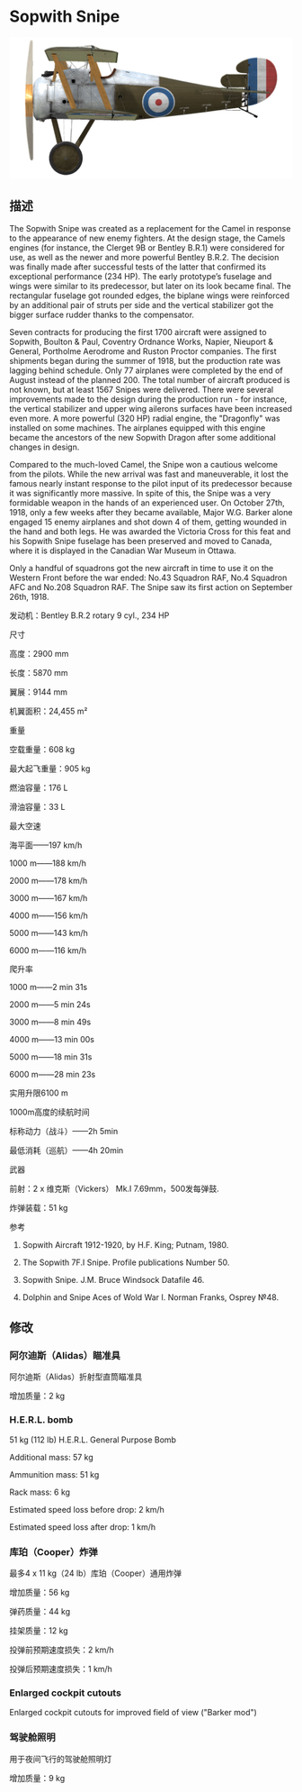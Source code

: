 # Sopwith Snipe
  

  
![sopsnipe](../images/sopsnipe.png)
  

  
## 描述
  

  
The Sopwith Snipe was created as a replacement for the Camel in response to the appearance of new enemy fighters. At the design stage, the Camels engines (for instance, the Clerget 9B or Bentley B.R.1) were considered for use, as well as the newer and more powerful Bentley B.R.2. The decision was finally made after successful tests of the latter that confirmed its exceptional performance (234 HP). The early prototype’s fuselage and wings were similar to its predecessor, but later on its look became final. The rectangular fuselage got rounded edges, the biplane wings were reinforced by an additional pair of struts per side and the vertical stabilizer got the bigger surface rudder thanks to the compensator.
  

  
Seven contracts for producing the first 1700 aircraft were assigned to Sopwith, Boulton & Paul, Coventry Ordnance Works, Napier, Nieuport & General, Portholme Aerodrome and Ruston Proctor companies. The first shipments began during the summer of 1918, but the production rate was lagging behind schedule. Only 77 airplanes were completed by the end of August instead of the planned 200. The total number of aircraft produced is not known, but at least 1567 Snipes were delivered. There were several improvements made to the design during the production run - for instance, the vertical stabilizer and upper wing ailerons surfaces have been increased even more. A more powerful (320 HP) radial engine, the "Dragonfly" was installed on some machines. The airplanes equipped with this engine became the ancestors of the new Sopwith Dragon after some additional changes in design.
  

  
Compared to the much-loved Camel, the Snipe won a cautious welcome from the pilots. While the new arrival was fast and maneuverable, it lost the famous nearly instant response to the pilot input of its predecessor because it was significantly more massive. In spite of this, the Snipe was a very formidable weapon in the hands of an experienced user. On October 27th, 1918, only a few weeks after they became available, Major W.G. Barker alone engaged 15 enemy airplanes and shot down 4 of them, getting wounded in the hand and both legs. He was awarded the Victoria Cross for this feat and his Sopwith Snipe fuselage has been preserved and moved to Canada, where it is displayed in the Canadian War Museum in Ottawa.
  

  
Only a handful of squadrons got the new aircraft in time to use it on the Western Front before the war ended: No.43 Squadron RAF, No.4 Squadron AFC and No.208 Squadron RAF. The Snipe saw its first action on September 26th, 1918.
  

  

  
发动机：Bentley B.R.2 rotary 9 cyl., 234 HP
  

  
尺寸
  
高度：2900 mm
  
长度：5870 mm
  
翼展：9144 mm
  
机翼面积：24,455 m²
  

  
重量
  
空载重量：608 kg
  
最大起飞重量：905 kg
  
燃油容量：176 L
  
滑油容量：33 L
  

  
最大空速
  
海平面——197 km/h
  
1000 m——188 km/h
  
2000 m——178 km/h
  
3000 m——167 km/h
  
4000 m——156 km/h
  
5000 m——143 km/h
  
6000 m——116 km/h
  

  
爬升率
  
1000 m——2 min 31s
  
2000 m——5 min 24s
  
3000 m——8 min 49s
  
4000 m——13 min 00s
  
5000 m——18 min 31s
  
6000 m——28 min 23s
  

  
实用升限6100 m
  

  
1000m高度的续航时间
  
标称动力（战斗）——2h 5min
  
最低消耗（巡航）——4h 20min
  

  
武器
  
前射：2 х 维克斯（Vickers） Mk.I 7.69mm，500发每弹鼓.
  
炸弹装载：51 kg
  

  
参考
  
1) Sopwith Aircraft 1912-1920, by H.F. King; Putnam, 1980.
  
2) The Sopwith 7F.I Snipe. Profile publications Number 50.
  
3) Sopwith Snipe. J.M. Bruce Windsock Datafile 46.
  
4) Dolphin and Snipe Aces of Wold War I. Norman Franks, Osprey №48.
  

  
## 修改
  

  
  
### 阿尔迪斯（Alidas）瞄准具
  

  
阿尔迪斯（Alidas）折射型直筒瞄准具
  
增加质量：2 kg
  

  
  
### H.E.R.L. bomb
  

  
51 kg (112 lb) H.E.R.L. General Purpose Bomb
  
Additional mass: 57 kg
  
Ammunition mass: 51 kg
  
Rack mass: 6 kg
  
Estimated speed loss before drop: 2 km/h
  
Estimated speed loss after drop: 1 km/h
  
  
### 库珀（Cooper）炸弹
  

  
最多4 x 11 kg（24 lb）库珀（Cooper）通用炸弹
  
增加质量：56 kg
  
弹药质量：44 kg
  
挂架质量：12 kg
  
投弹前预期速度损失：2 km/h
  
投弹后预期速度损失：1 km/h
  
  
### Enlarged cockpit cutouts
  

  
Enlarged cockpit cutouts for improved field of view ("Barker mod")
  
  
### 驾驶舱照明
  

  
用于夜间飞行的驾驶舱照明灯
  
增加质量：9 kg
  
